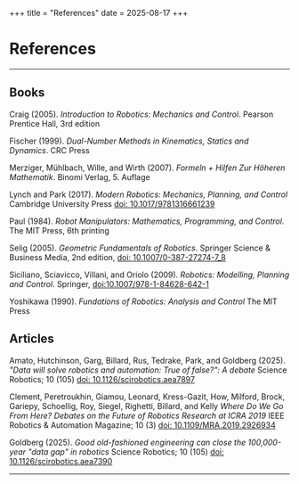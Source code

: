+++
title = "References"
date = 2025-08-17
+++


# References

---

## Books

Craig
(2005).
*Introduction to Robotics: Mechanics and Control*.
Pearson Prentice Hall, 3rd edition

Fischer
(1999).
*Dual-Number Methods in Kinematics, Statics and Dynamics*.
CRC Press 

Merziger, Mühlbach, Wille, and Wirth
(2007).
*Formeln + Hilfen Zur Höheren Mathematik*.
Binomi Verlag, 5. Auflage

Lynch and Park 
(2017).
*Modern Robotics: Mechanics, Planning, and Control*
Cambridge University Press
[doi: 10.1017/9781316661239](https://doi.org/10.1017/9781316661239)

Paul 
(1984).
*Robot Manipulators: Mathematics, Programming, and Control*.
The MIT Press, 6th printing

Selig 
(2005). 
*Geometric Fundamentals of Robotics*.
Springer Science & Business Media, 2nd edition,
[doi: 10.1007/0-387-27274-7_8](https://doi.org/10.1007/0-387-27274-7_8)

Siciliano, Sciavicco, Villani, and Oriolo
(2009).
*Robotics: Modelling, Planning and Control*.
Springer,
[doi:10.1007/978-1-84628-642-1](https://doi.org/10.1007/978-1-84628-642-1)

Yoshikawa
(1990).
*Fundations of Robotics: Analysis and Control*
The MIT Press


## Articles

Amato, Hutchinson, Garg, Billard, Rus, Tedrake, Park, and Goldberg
(2025).
*"Data will solve robotics and automation: True of false?": A debate*
Science Robotics; 10 (105)
[doi: 10.1126/scirobotics.aea7897](https://doi.org/10.1126/scirobotics.aea7897)

Clement, Peretroukhin, Giamou, Leonard, Kress-Gazit, How, Milford, Brock, Gariepy, Schoellig, Roy, Siegel, Righetti, Billard, and Kelly
*Where Do We Go From Here? Debates on the  Future of Robotics Research at ICRA 2019*
IEEE Robotics & Automation Magazine; 10 (3)
[doi: 10.1109/MRA.2019.2926934](https://doi.org/10.1109/MRA.2019.2926934)

Goldberg
(2025).
*Good old-fashioned engineering can close the 100,000-year "data gap" in robotics*
Science Robotics; 10 (105)
[doi: 10.1126/scirobotics.aea7390](https://doi.org/10.1126/scirobotics.aea7390)

---